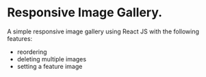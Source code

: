 # Responsive Image Gallery.

A simple responsive image gallery using React JS with the following features:

- reordering
- deleting multiple images
- setting a feature image

